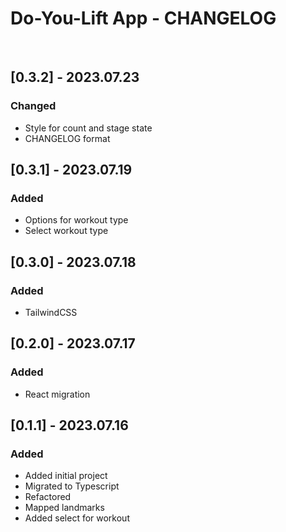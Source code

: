 # Do-You-Lift App - CHANGELOG

<br />

## [0.3.2] - 2023.07.23

### Changed

- Style for count and stage state
- CHANGELOG format

## [0.3.1] - 2023.07.19

### Added

- Options for workout type
- Select workout type

## [0.3.0] - 2023.07.18

### Added

- TailwindCSS

## [0.2.0] - 2023.07.17

### Added

- React migration

## [0.1.1] - 2023.07.16

### Added

- Added initial project
- Migrated to Typescript
- Refactored
- Mapped landmarks
- Added select for workout
